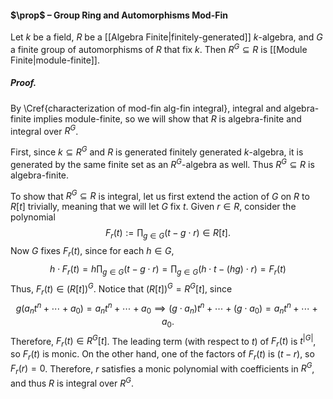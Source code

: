 #### $\prop$ – Group Ring and Automorphisms Mod-Fin
Let $k$ be a field, $R$ be a [[Algebra Finite|finitely-generated]] $k$-algebra, and $G$ a finite group of automorphisms of $R$ that fix $k$. Then $R^G \subseteq R$ is [[Module Finite|module-finite]].

##### *Proof.*
By \Cref{characterization of mod-fin alg-fin integral}, integral and algebra-finite implies module-finite, so we will show that $R$ is algebra-finite and integral over $R^G$.

First, since $k\subseteq R^G$ and $R$ is generated finitely generated $k$-algebra, it is generated by the same finite set as an $R^G$-algebra as well. Thus $R^G \subseteq R$ is algebra-finite.

To show that $R^G \subseteq R$ is integral, let us first extend the action of $G$ on $R$ to $R[t]$ trivially, meaning that we will let $G$ fix $t$. Given $r\in R$, consider the polynomial 
$$F_r(t) :=  \prod_{g\in G} (t-g \cdot r) \in R[t].$$ 
Now $G$ fixes $F_r(t)$, since for each $h \in G$,
$$h \cdot F_r(t) = h \prod_{g\in G} (t-g \cdot r) = \prod_{g\in G} (h \cdot t-(hg) \cdot r) = F_r(t)$$
Thus, $F_r(t)\in (R[t])^{G}$. Notice that $(R[t])^G = R^G[t]$, since 
$$g (a_nt^n + \cdots + a_0) = a_nt^n + \cdots + a_0 \implies (g \cdot a_n)t^n + \cdots + (g \cdot a_0) = a_nt^n + \cdots + a_0.$$
Therefore, $F_r(t) \in R^G[t]$. The leading term (with respect to $t$) of $F_r(t)$ is $t^{|G|}$, so $F_r(t)$ is monic. On the other hand, one of the factors of $F_r(t)$ is $(t-r)$, so $F_r(r) = 0$. Therefore, $r$ satisfies a monic polynomial with coefficients in $R^G$, and thus $R$ is integral over $R^G$.